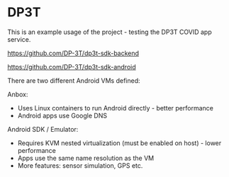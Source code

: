# DP3T

This is an example usage of the project - testing the DP3T COVID app service.

https://github.com/DP-3T/dp3t-sdk-backend

https://github.com/DP-3T/dp3t-sdk-android

There are two different Android VMs defined:

Anbox:
 - Uses Linux containers to run Android directly - better performance
 - Android apps use Google DNS

Android SDK / Emulator:
 - Requires KVM nested virtualization (must be enabled on host) - lower performance
 - Apps use the same name resolution as the VM
 - More features: sensor simulation, GPS etc.
